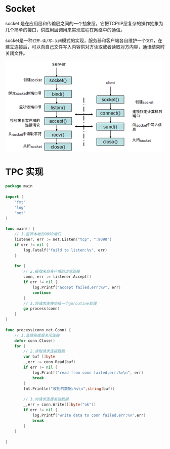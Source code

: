# Socket

socket 是在应用层和传输层之间的一个抽象层，它把TCP/IP层复杂的操作抽象为几个简单的接口，供应用层调用来实现进程在网络中的通信。

socket是一种`打开—读/写—关闭`模式的实现，服务器和客户端各自维护一个`文件`，在建立连接后，可以向自己文件写入内容供对方读取或者读取对方内容，通讯结束时关闭文件。

![socket编程](socket.png)

# TPC 实现

```go
package main

import (
	"fmt"
	"log"
	"net"
)

func main() {
	// 1.监听本地的9090端口
	listener, err := net.Listen("tcp", ":9090")
	if err != nil {
		log.Fatalf("faild to listen:%v", err)
	}

	for {
		// 2.接收来自客户端的请求连接
		conn, err := listener.Accept()
		if err != nil {
			log.Printf("accept failed,err:%v", err)
			continue
		}
		// 3.将请求连接交给一个goroutine处理
		go process(conn)
	}
}

func process(conn net.Conn) {
	// 1.处理完成后关闭连接
	defer conn.Close()
	for {
		// 2.读取请求连接数据
		var buf []byte
		_,err := conn.Read(buf)
		if err != nil {
			log.Printf("read from conn failed,err:%v\n", err)
			break
		}
		fmt.Println("收到的数据:%v\n",string(buf))
		
		// 3.向请求连接发送数据
        _,err = conn.Write([]byte("ok"))
		if err != nil {
            log.Printf("write data to conn failed,err:%v",err)
            break
		}
	}

}
```
